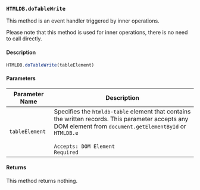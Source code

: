### `HTMLDB.doTableWrite`

This method is an event handler triggered by inner operations.

Please note that this method is used for inner operations, there is no need to call directly.

#### Description

```javascript
HTMLDB.doTableWrite(tableElement)
```

#### Parameters

| Parameter Name             | Description                               |
| -------------------------- | ----------------------------------------- |
| `tableElement` | Specifies the `htmldb-table` element that contains the written records. This parameter accepts any DOM element from `document.getElementById` or `HTMLDB.e`<br><br>`Accepts: DOM Element`<br>`Required` |

#### Returns

This method returns nothing.